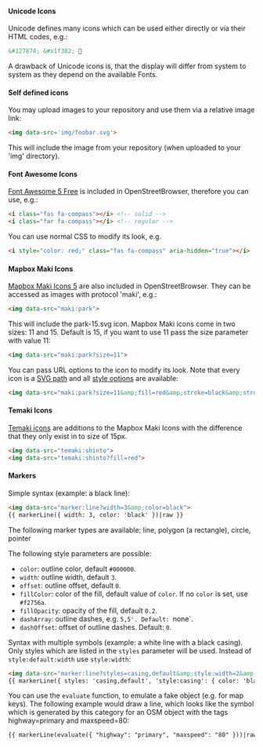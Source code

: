 #### Unicode Icons
Unicode defines many icons which can be used either directly or via their HTML codes, e.g.:
```html
&#127874; &#x1f382; 🎂
```

A drawback of Unicode icons is, that the display will differ from system to system as they depend on the available Fonts.

#### Self defined icons
You may upload images to your repository and use them via a relative image link:
```html
<img data-src='img/foobar.svg'>
```

This will include the image from your repository (when uploaded to your 'img' directory).

#### Font Awesome Icons
[Font Awesome 5 Free](https://fontawesome.com/) is included in OpenStreetBrowser, therefore you can use, e.g.:
```html
<i class="fas fa-compass"></i> <!-- solid -->
<i class="far fa-compass"></i> <!-- regular -->
```

You can use normal CSS to modify its look, e.g.
```html
<i style="color: red;" class="fas fa-compass" aria-hidden="true"></i>
```

#### Mapbox Maki Icons
[Mapbox Maki Icons 5](https://www.mapbox.com/maki-icons/) are also included in OpenStreetBrowser. They can be accessed as images with protocol 'maki', e.g.:
```html
<img data-src="maki:park">
```

This will include the park-15.svg icon. Mapbox Maki icons come in two sizes: 11 and 15. Default is 15, if you want to use 11 pass the size parameter with value 11:
```html
<img data-src="maki:park?size=11">
```

You can pass URL options to the icon to modify its look. Note that every icon is a [SVG path](https://developer.mozilla.org/en-US/docs/Web/SVG/Tutorial/Paths) and all [style options](https://developer.mozilla.org/de/docs/Web/SVG/Tutorial/Fills_and_Strokes) are available:
```html
<img data-src="maki:park?size=11&amp;fill=red&amp;stroke=black&amp;stroke-width=0.5">
```

#### Temaki Icons
[Temaki icons](https://ideditor.github.io/temaki/docs/) are additions to the Mapbox Maki Icons with the difference that they only exist in to size of 15px.
```html
<img data-src="temaki:shinto">
<img data-src="temaki:shinto?fill=red">
```

#### Markers
Simple syntax (example: a black line):
```html
<img data-src="marker:line?width=3&amp;color=black">
{{ markerLine({ width: 3, color: 'black' })|raw }}
```

The following marker types are available: line, polygon (a rectangle), circle, pointer

The following style parameters are possible:
* `color`: outline color, default `#000000`.
* `width`: outline width, default `3`.
* `offset`: outline offset, default `0`.
* `fillColor`: color of the fill, default value of `color`. If no `color` is set, use `#f2756a`.
* `fillOpacity`: opacity of the fill, default `0.2`.
* `dashArray`: outline dashes, e.g. `5,5'. Default: `none`.
* `dashOffset`: offset of outline dashes. Default: `0`.

Syntax with multiple symbols (example: a white line with a black casing). Only styles which are listed in the `styles` parameter will be used. Instead of `style:default:width` use `style:width`:
```html
<img data-src="marker:line?styles=casing,default&amp;style:width=2&amp;style:color=white&amp;style:casing:width=4&amp;style:casing:color=black">
{{ markerLine({ styles: 'casing,default', 'style:casing': { color: 'black', width: 4 }, default: { color: 'black', width: 2 }})|raw }}
```

You can use the `evaluate` function, to emulate a fake object (e.g. for map keys). The following example would draw a line, which looks like the symbol which is generated by this category for an OSM object with the tags highway=primary and maxspeed=80:
```html
{{ markerLine(evaluate({ "highway": "primary", "maxspeed": "80" }))|raw }}
```

